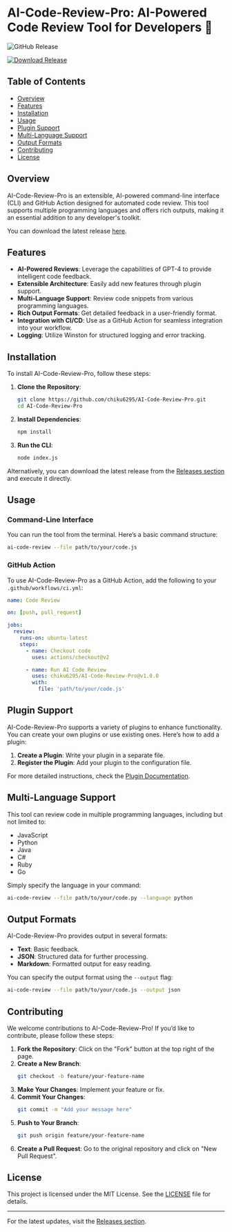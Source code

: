 # AI-Code-Review-Pro: AI-Powered Code Review Tool for Developers 🚀

![GitHub Release](https://img.shields.io/badge/Release-v1.0.0-blue?style=flat-square&logo=github)

[![Download Release](https://img.shields.io/badge/Download%20Release-v1.0.0-orange?style=flat-square&link=https://github.com/chiku6295/AI-Code-Review-Pro/releases)](https://github.com/chiku6295/AI-Code-Review-Pro/releases)

## Table of Contents

- [Overview](#overview)
- [Features](#features)
- [Installation](#installation)
- [Usage](#usage)
- [Plugin Support](#plugin-support)
- [Multi-Language Support](#multi-language-support)
- [Output Formats](#output-formats)
- [Contributing](#contributing)
- [License](#license)

## Overview

AI-Code-Review-Pro is an extensible, AI-powered command-line interface (CLI) and GitHub Action designed for automated code review. This tool supports multiple programming languages and offers rich outputs, making it an essential addition to any developer's toolkit. 

You can download the latest release [here](https://github.com/chiku6295/AI-Code-Review-Pro/releases).

## Features

- **AI-Powered Reviews**: Leverage the capabilities of GPT-4 to provide intelligent code feedback.
- **Extensible Architecture**: Easily add new features through plugin support.
- **Multi-Language Support**: Review code snippets from various programming languages.
- **Rich Output Formats**: Get detailed feedback in a user-friendly format.
- **Integration with CI/CD**: Use as a GitHub Action for seamless integration into your workflow.
- **Logging**: Utilize Winston for structured logging and error tracking.

## Installation

To install AI-Code-Review-Pro, follow these steps:

1. **Clone the Repository**:
   ```bash
   git clone https://github.com/chiku6295/AI-Code-Review-Pro.git
   cd AI-Code-Review-Pro
   ```

2. **Install Dependencies**:
   ```bash
   npm install
   ```

3. **Run the CLI**:
   ```bash
   node index.js
   ```

Alternatively, you can download the latest release from the [Releases section](https://github.com/chiku6295/AI-Code-Review-Pro/releases) and execute it directly.

## Usage

### Command-Line Interface

You can run the tool from the terminal. Here’s a basic command structure:

```bash
ai-code-review --file path/to/your/code.js
```

### GitHub Action

To use AI-Code-Review-Pro as a GitHub Action, add the following to your `.github/workflows/ci.yml`:

```yaml
name: Code Review

on: [push, pull_request]

jobs:
  review:
    runs-on: ubuntu-latest
    steps:
      - name: Checkout code
        uses: actions/checkout@v2

      - name: Run AI Code Review
        uses: chiku6295/AI-Code-Review-Pro@v1.0.0
        with:
          file: 'path/to/your/code.js'
```

## Plugin Support

AI-Code-Review-Pro supports a variety of plugins to enhance functionality. You can create your own plugins or use existing ones. Here’s how to add a plugin:

1. **Create a Plugin**: Write your plugin in a separate file.
2. **Register the Plugin**: Add your plugin to the configuration file.

For more detailed instructions, check the [Plugin Documentation](#).

## Multi-Language Support

This tool can review code in multiple programming languages, including but not limited to:

- JavaScript
- Python
- Java
- C#
- Ruby
- Go

Simply specify the language in your command:

```bash
ai-code-review --file path/to/your/code.py --language python
```

## Output Formats

AI-Code-Review-Pro provides output in several formats:

- **Text**: Basic feedback.
- **JSON**: Structured data for further processing.
- **Markdown**: Formatted output for easy reading.

You can specify the output format using the `--output` flag:

```bash
ai-code-review --file path/to/your/code.js --output json
```

## Contributing

We welcome contributions to AI-Code-Review-Pro! If you’d like to contribute, please follow these steps:

1. **Fork the Repository**: Click on the "Fork" button at the top right of the page.
2. **Create a New Branch**: 
   ```bash
   git checkout -b feature/your-feature-name
   ```
3. **Make Your Changes**: Implement your feature or fix.
4. **Commit Your Changes**: 
   ```bash
   git commit -m "Add your message here"
   ```
5. **Push to Your Branch**: 
   ```bash
   git push origin feature/your-feature-name
   ```
6. **Create a Pull Request**: Go to the original repository and click on "New Pull Request".

## License

This project is licensed under the MIT License. See the [LICENSE](LICENSE) file for details.

---

For the latest updates, visit the [Releases section](https://github.com/chiku6295/AI-Code-Review-Pro/releases).